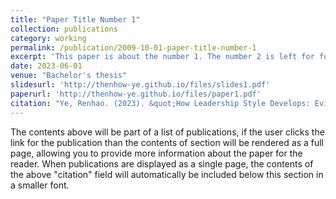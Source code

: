 ```yaml
---
title: "Paper Title Number 1"
collection: publications
category: working
permalink: /publication/2009-10-01-paper-title-number-1
excerpt: 'This paper is about the number 1. The number 2 is left for future work.'
date: 2023-06-01
venue: "Bachelor's thesis"
slidesurl: 'http://thenhow-ye.github.io/files/slides1.pdf'
paperurl: 'http://thenhow-ye.github.io/files/paper1.pdf'
citation: "Ye, Renhao. (2023). &quot;How Leadership Style Develops: Evidence from China's Prefecture-Level Government Work Report.&quot; <i>Peking University Bachelor's Thesis</i>."
---
```


The contents above will be part of a list of publications, if the user clicks the link for the publication than the contents of section will be rendered as a full page, allowing you to provide more information about the paper for the reader. When publications are displayed as a single page, the contents of the above "citation" field will automatically be included below this section in a smaller font.
